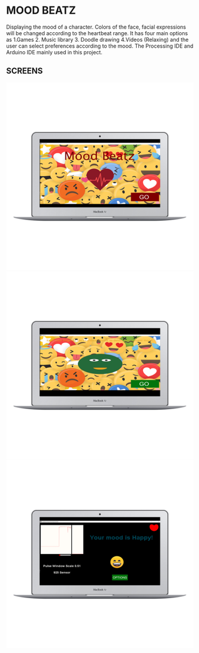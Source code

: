 # MOOD BEATZ

Displaying the mood of a character. Colors of the face, facial expressions will be changed   according to the heartbeat range. It has four main options as 1.Games 2. Music library 3. Doodle drawing 4.Videos (Relaxing) and the  user can select  preferences according to the mood. The Processing IDE and Arduino IDE mainly used in this project.

## SCREENS

![alt Image00](./img/a1.png)
![alt Image00](./img/a2.png)
![alt Image00](./img/a3.png)


